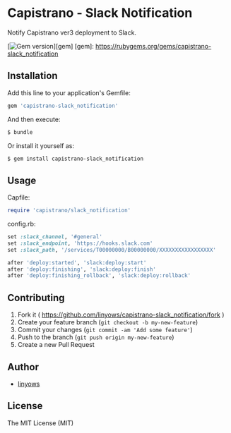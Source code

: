 Capistrano - Slack Notification
===============================

Notify Capistrano ver3 deployment to Slack.

[![Gem version](https://img.shields.io/gem/v/capistrano-slack_notification.svg?style=flat-square)][gem]
[gem]: https://rubygems.org/gems/capistrano-slack_notification

Installation
------------

Add this line to your application's Gemfile:

```ruby
gem 'capistrano-slack_notification'
```

And then execute:

```sh
$ bundle
```

Or install it yourself as:

```sh
$ gem install capistrano-slack_notification
```

Usage
-----

Capfile:

```ruby
require 'capistrano/slack_notification'
```

config.rb:

```ruby
set :slack_channel, '#general'
set :slack_endpoint, 'https://hooks.slack.com'
set :slack_path, '/services/T00000000/B00000000/XXXXXXXXXXXXXXXXX'

after 'deploy:started', 'slack:deploy:start'
after 'deploy:finishing', 'slack:deploy:finish'
after 'deploy:finishing_rollback', 'slack:deploy:rollback'
```

Contributing
------------

1. Fork it ( https://github.com/linyows/capistrano-slack_notification/fork )
2. Create your feature branch (`git checkout -b my-new-feature`)
3. Commit your changes (`git commit -am 'Add some feature'`)
4. Push to the branch (`git push origin my-new-feature`)
5. Create a new Pull Request

Author
------

- [linyows][linyows]

[linyows]: https://github.com/linyows

License
-------

The MIT License (MIT)
